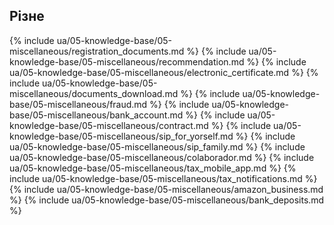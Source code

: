 ## Різне

{% include ua/05-knowledge-base/05-miscellaneous/registration_documents.md %}
{% include ua/05-knowledge-base/05-miscellaneous/recommendation.md %}
{% include ua/05-knowledge-base/05-miscellaneous/electronic_certificate.md %}
{% include ua/05-knowledge-base/05-miscellaneous/documents_download.md %}
{% include ua/05-knowledge-base/05-miscellaneous/fraud.md %}
{% include ua/05-knowledge-base/05-miscellaneous/bank_account.md %}
{% include ua/05-knowledge-base/05-miscellaneous/contract.md %}
{% include ua/05-knowledge-base/05-miscellaneous/sip_for_yorself.md %}
{% include ua/05-knowledge-base/05-miscellaneous/sip_family.md %}
{% include ua/05-knowledge-base/05-miscellaneous/colaborador.md %}
{% include ua/05-knowledge-base/05-miscellaneous/tax_mobile_app.md %}
{% include ua/05-knowledge-base/05-miscellaneous/tax_notifications.md %}
{% include ua/05-knowledge-base/05-miscellaneous/amazon_business.md %}
{% include ua/05-knowledge-base/05-miscellaneous/bank_deposits.md %}
